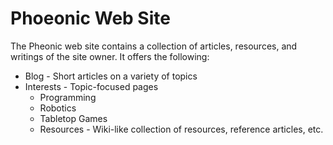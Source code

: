 # Phoeonic Web Site

The Pheonic web site contains a collection of articles, resources, and writings of the site owner. It offers the following:

* Blog - Short articles on a variety of topics
* Interests - Topic-focused pages
    * Programming
    * Robotics
    * Tabletop Games
    * Resources - Wiki-like collection of resources, reference articles, etc.